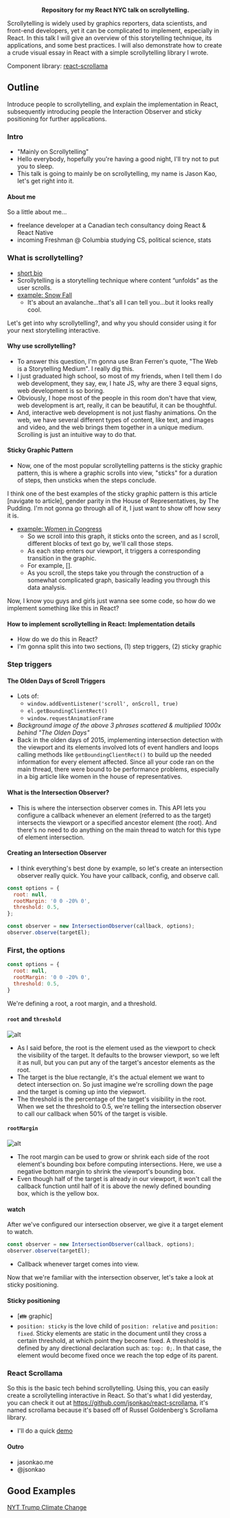 <p align="center">
  <strong>Repository for my React NYC talk on scrollytelling.</strong>
</p>

Scrollytelling is widely used by graphics reporters, data scientists, and front-end developers, yet it can be complicated to implement, especially in React. In this talk I will give an overview of this storytelling technique, its applications, and some best practices. I will also demonstrate how to create a crude visual essay in React with a simple scrollytelling library I wrote.

Component library: [react-scrollama](https://github.com/jsonkao/react-scrollama)

## Outline

Introduce people to scrollytelling, and explain the implementation in React, subsequently introducing people the Interaction Observer and sticky positioning for further applications.

### Intro
- "Mainly on Scrollytelling"
- Hello everybody, hopefully you're having a good night, I'll try not to put you to sleep.
- This talk is going to mainly be on scrollytelling, my name is Jason Kao, let's get right into it.

#### About me
So a little about me...
- freelance developer at a Canadian tech consultancy doing React & React Native
- incoming Freshman @ Columbia studying CS, political science, stats

### What is scrollytelling?
- [short bio](https://pudding.cool/process/how-to-implement-scrollytelling/)
- Scrollytelling is a storytelling technique where content “unfolds” as the user scrolls.
- [example: Snow Fall](http://www.nytimes.com/projects/2012/snow-fall/index.html#/?part=descent-begins)
  - It's about an avalanche...that's all I can tell you...but it looks really cool.

Let's get into why scrollytelling?, and why you should consider using it for your next storytelling interactive.

#### Why use scrollytelling?
- To answer this question, I'm gonna use Bran Ferren's quote, "The Web is a Storytelling Medium". I really dig this.
- I just graduated high school, so most of my friends, when I tell them I do web development, they say, ew, I hate JS, why are there 3 equal signs, web development is so boring.
- Obviously, I hope most of the people in this room don't have that view, web development is art, really, it can be beautiful, it can be thoughtful.
- And, interactive web development is not just flashy animations. On the web, we have several different types of content, like text, and images and video, and the web brings them together in a unique medium. Scrolling is just an intuitive way to do that.

#### Sticky Graphic Pattern
- Now, one of the most popular scrollytelling patterns is the sticky graphic pattern, this is where a graphic scrolls into view, "sticks" for a duration of steps, then unsticks when the steps conclude.

I think one of the best examples of the sticky graphic pattern is this article [navigate to article], gender parity in the House of Representatives, by The Pudding. I'm not gonna go through all of it, I just want to show off how sexy it is.
- [example: Women in Congress](https://pudding.cool/2018/07/women-in-congress/)
  - So we scroll into this graph, it sticks onto the screen, and as I scroll, different blocks of text go by, we'll call those steps. 
  - As each step enters our viewport, it triggers a corresponding transition in the graphic.
  - For example, [].
  - As you scroll, the steps take you through the construction of a somewhat complicated graph, basically leading you through this data analysis.
  
Now, I know you guys and girls just wanna see some code, so how do we implement something like this in React?

#### How to implement scrollytelling in React: Implementation details
- How do we do this in React?
- I'm gonna split this into two sections, (1) step triggers, (2) sticky graphic

### Step triggers

#### The Olden Days of Scroll Triggers
- Lots of:
  - `window.addEventListener('scroll', onScroll, true)`
  - `el.getBoundingClientRect()`
  - `window.requestAnimationFrame`
- _Background image of the above 3 phrases scattered & multiplied 1000x behind "The Olden Days"_
- Back in the olden days of 2015, implementing intersection detection with the viewport and its elements involved lots of event handlers and loops calling methods like `getBoundingClientRect()` to build up the needed information for every element affected. Since all your code ran on the main thread, there were bound to be performance problems, especially in a big article like women in the house of representatives.

#### What is the Intersection Observer?
- This is where the intersection observer comes in. This API lets you configure a callback whenever an element (referred to as the target) intersects the viewport or a specified ancestor element (the root). And there's no need to do anything on the main thread to watch for this type of element intersection.

#### Creating an Intersection Observer
- I think everything's best done by example, so let's create an intersection observer really quick. You have your callback, config, and observe call.
```js
const options = {
  root: null,
  rootMargin: '0 0 -20% 0',
  threshold: 0.5,
};

const observer = new IntersectionObserver(callback, options);
observer.observe(targetEl);
```

### First, the options
```js
const options = {
  root: null,
  rootMargin: '0 0 -20% 0',
  threshold: 0.5,
}
```
We're defining a root, a root margin, and a threshold.

#### `root` and `threshold`
![alt](https://i.imgur.com/0EmmrRs.png)

- As I said before, the root is the element used as the viewport to check the visibility of the target. It defaults to the browser viewport, so we left it as null, but you can put any of the target's ancestor elements as the root.
- The target is the blue rectangle, it's the actual element we want to detect intersection on. So just imagine we're scrolling down the page and the target is coming up into the viepwort.
- The threshold is the percentage of the target's visibility in the root. When we set the threshold to 0.5, we're telling the intersection observer to call our callback when 50% of the target is visible.

#### `rootMargin`
![alt](https://i.imgur.com/17W7TPA.png)

- The root margin can be used to grow or shrink each side of the root element's bounding box before computing intersections. Here, we use a negative bottom margin to shrink the viewport's bounding box.
- Even though half of the target is already in our viewport, it won't call the callback function until half of it is above the newly defined bounding box, which is the yellow box.

#### watch
After we've configured our intersection observer, we give it a target element to watch.
```js
const observer = new IntersectionObserver(callback, options);
observer.observe(targetEl);
```
- Callback whenever target comes into view.

Now that we're familiar with the intersection observer, let's take a look at sticky positioning.

#### Sticky positioning
- [👪 graphic]
- `position: sticky` is the love child of `position: relative` and `position: fixed`. Sticky elements are static in the document until they cross a certain threshold, at which point they become fixed. A threshold is defined by any directional declaration such as: `top: 0;`. In that case, the element would become fixed once we reach the top edge of its parent.

### React Scrollama
So this is the basic tech behind scrollytelling. Using this, you can easily create a scrollytelling interactive in React. So that's what I did yesterday, you can check it out at https://github.com/jsonkao/react-scrollama, it's named scrollama because it's based off of Russel Goldenberg's Scrollama library.
- I'll do a quick [demo](https://jsonkao.github.io/react-scrollama/)

#### Outro
- jasonkao.me
- @jsonkao 

## Good Examples

[NYT Trump Climate Change](https://www.nytimes.com/interactive/2016/12/08/us/trump-climate-change.html)
